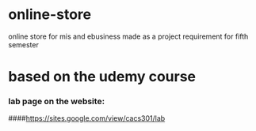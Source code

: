 # online-store
online store for mis and ebusiness
made as a project requirement for fifth semester
# based on the udemy course
### lab page on the website: 
####https://sites.google.com/view/cacs301/lab

